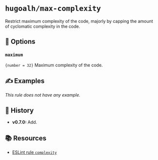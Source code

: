# `hugoalh/max-complexity`

Restrict maximum complexity of the code, majorly by capping the amount of cyclomatic complexity in the code.

## 🔧 Options

### `maximum`

`{number = 32}` Maximum complexity of the code.

## ✍️ Examples

*This rule does not have any example.*

## 📜 History

- **v0.7.0:** Add.

## 📚 Resources

- [ESLint rule `complexity`](https://eslint.org/docs/latest/rules/complexity)
